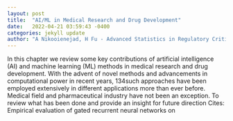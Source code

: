 ```yaml
---
layout: post
title:  "AI/ML in Medical Research and Drug Development"
date:   2022-04-21 03:59:43 -0400
categories: jekyll update
author: "A Nikooienejad, H Fu - Advanced Statistics in Regulatory Critical Clinical"
---
```

In this chapter we review some key contributions of artificial intelligence (AI) and machine learning (ML) methods in medical research and drug development. With the advent of novel methods and advancements in computational power in recent years, 134such approaches have been employed extensively in different applications more than ever before. Medical field and pharmaceutical industry have not been an exception. To review what has been done and provide an insight for future direction Cites: Empirical evaluation of gated recurrent neural networks on